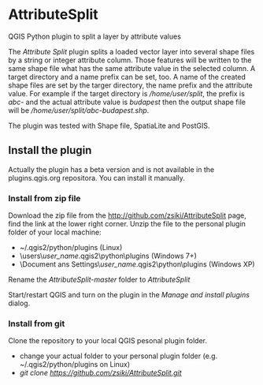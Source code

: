 # AttributeSplit
QGIS Python plugin to split a layer by attribute values

The _Attribute Split_ plugin splits a loaded vector layer into several
shape files by a string or integer attribute column. Those features will be written to 
the same shape file what has the same attribute value in the selected column.
A target directory and a name prefix can be set, too. A name of the created 
shape files are set by the targer directory, the name prefix and the attribute
value. For example if the target directory is _/home/user/split_, the prefix is 
_abc-_ and the actual attribute value is _budapest_ then the output shape file
will be _/home/user/split/abc-budapest.shp_.

The plugin was tested with Shape file, SpatiaLite and PostGIS.

## Install the plugin

Actually the plugin has a beta version and is not available in the plugins.qgis.org
repositora. You can install it manually.

### Install from zip file

Download the zip file from the http://github.com/zsiki/AttributeSplit page, find the link
at the lower right corner. Unzip the file to the personal plugin folder of your local
machine:

- ~/.qgis2/python/plugins (Linux)
- \users\\*user_name*\.qgis2\python\plugins (Windows 7+)
- \Document ans Settings\\*user_name*\.qgis2\python\plugins (Windows XP)

Rename the *AttributeSplit-master* folder to *AttributeSplit*

Start/restart QGIS and turn on the plugin in the *Manage and install plugins* dialog.

### Install from git

Clone the repository to your local QGIS  pesonal plugin folder.

- change your actual folder to your personal plugin folder (e.g. ~/.qgis2/python/plugins on Linux)
- *git clone https://github.com/zsiki/AttributeSplit.git*
